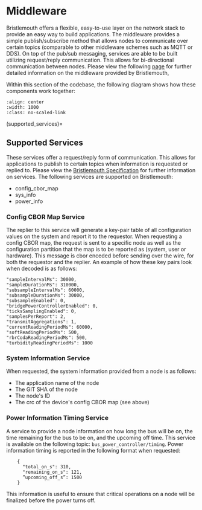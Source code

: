 # Middleware

Bristlemouth offers a flexible,
easy-to-use layer on the network stack to provide an easy way to build applications.
The middleware provides a simple publish/subscribe method
that allows nodes to communicate over certain topics
(comparable to other middleware schemes such as MQTT or DDS).
On top of the pub/sub messaging,
services are able to be built utilizing request/reply communication.
This allows for bi-directional communication between nodes.
Please view the following [page](https://bristlemouth.notion.site/Middleware-Protocol-0f2bdf9abaca49a488fbe52e6a92cf96)
for further detailed information on the middleware provided by Bristlemouth,

Within this section of the codebase,
the following diagram shows how these components work together:

```{image} middleware.png
:align: center
:width: 1000
:class: no-scaled-link
```

(supported_services)=

## Supported Services

These services offer a request/reply form of communication.
This allows for applications to publish to certain topics when information is requested or replied to.
Please view the [Bristlemouth Specification](https://bristlemouth.notion.site/The-Bristlemouth-Standard-Specification-f5449080f5c940cabbd0512b4d2aeb82)
for further information on services.
The following services are supported on Bristlemouth:

- config_cbor_map
- sys_info
- power_info

### Config CBOR Map Service
The replier to this service will generate a key-pair table of all configuration values on the system
and report it to the requestor.
When requesting a config CBOR map,
the request is sent to a specific node
as well as the configuration partition that the map is to be reported as (system, user or hardware).
This message is cbor enceded before sending over the wire,
for both the requestor and the replier.
An example of how these key pairs look when decoded is as follows:
```
"sampleIntervalMs": 30000,
"sampleDurationMs": 310000,
"subsampleIntervalMs": 60000,
"subsampleDurationMs": 30000,
"subsampleEnabled": 0,
"bridgePowerControllerEnabled": 0,
"ticksSamplingEnabled": 0,
"samplesPerReport": 2,
"transmitAggregations": 1,
"currentReadingPeriodMs": 60000,
"softReadingPeriodMs": 500,
"rbrCodaReadingPeriodMs": 500,
"turbidityReadingPeriodMs": 1000
```

### System Information Service
When requested,
the system information provided from a node is as follows:

- The application name of the node
- The GIT SHA of the node
- The node's ID
- The crc of the device's config CBOR map (see above)

### Power Information Timing Service
A service to provide a node information on how long the bus will be on,
the time remaining for the bus to be on,
and the upcoming off time.
This service is available on the following topic: `bus_power_controller/timing`.
Power information timing is reported in the following format when requested:

```
    {
      "total_on_s": 310,
      "remaining_on_s": 121,
      ”upcoming_off_s”: 1500
    }
```

This information is useful to ensure that critical operations on a node will be finalized before the power turns off.
